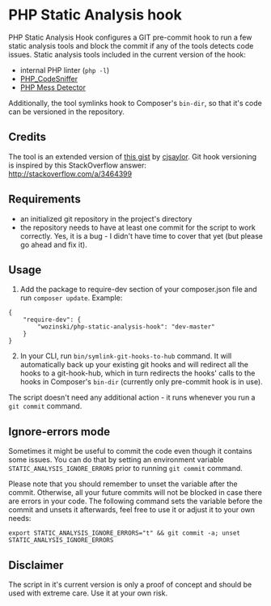 # PHP Static Analysis hook
PHP Static Analysis Hook configures a GIT pre-commit hook to run a few static analysis tools and block the commit if any of the tools detects code issues. 
Static analysis tools included in the current version of the hook:
* internal PHP linter (`php -l`)
* [PHP_CodeSniffer](https://github.com/squizlabs/PHP_CodeSniffer)
* [PHP Mess Detector](https://github.com/phpmd/phpmd)

Additionally, the tool symlinks hook to Composer's `bin-dir`, so that it's code can be versioned in the repository.

## Credits
The tool is an extended version of [this gist](https://gist.github.com/cjsaylor/10503398#file-pre-commit) by [cjsaylor](https://github.com/cjsaylor).
Git hook versioning is inspired by this StackOverflow answer: http://stackoverflow.com/a/3464399

## Requirements
* an initialized git repository in the project's directory
* the repository needs to have at least one commit for the script to work correctly. Yes, it is a bug - I didn't have time to cover that yet (but please go ahead and fix it).

## Usage
1. Add the package to require-dev section of your composer.json file and run `composer update`. Example:
```
{
    "require-dev": {
        "wozinski/php-static-analysis-hook": "dev-master"
    }
}

```
2. In your CLI, run `bin/symlink-git-hooks-to-hub` command. It will automatically back up your existing git hooks and will redirect all the hooks to a git-hook-hub, 
which in turn redirects the hooks' calls to the hooks in Composer's `bin-dir` (currently only pre-commit hook is in use). 

The script doesn't need any additional action - it runs whenever you run a `git commit` command.

## Ignore-errors mode
Sometimes it might be useful to commit the code even though it contains some issues. You can do that by setting an environment variable `STATIC_ANALYSIS_IGNORE_ERRORS` prior to running `git commit` command.

Please note that you should remember to unset the variable after the commit. Otherwise, all your future commits will not be blocked in case there are errors in your code.
The following command sets the variable before the commit and unsets it afterwards, feel free to use it or adjust it to your own needs:

```export STATIC_ANALYSIS_IGNORE_ERRORS="t" && git commit -a; unset STATIC_ANALYSIS_IGNORE_ERRORS```

## Disclaimer
The script in it's current version is only a proof of concept and should be used with extreme care. Use it at your own risk.

